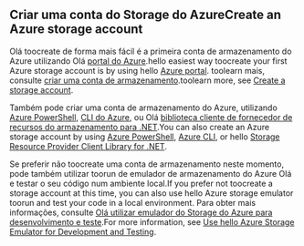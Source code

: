 ## <a name="create-an-azure-storage-account"></a><span data-ttu-id="d5cee-101">Criar uma conta do Storage do Azure</span><span class="sxs-lookup"><span data-stu-id="d5cee-101">Create an Azure storage account</span></span>
<span data-ttu-id="d5cee-102">Olá toocreate de forma mais fácil é a primeira conta de armazenamento do Azure utilizando Olá [portal do Azure](https://portal.azure.com).</span><span class="sxs-lookup"><span data-stu-id="d5cee-102">hello easiest way toocreate your first Azure storage account is by using hello [Azure portal](https://portal.azure.com).</span></span> <span data-ttu-id="d5cee-103">toolearn mais, consulte [criar uma conta de armazenamento](../articles/storage/common/storage-create-storage-account.md#create-a-storage-account).</span><span class="sxs-lookup"><span data-stu-id="d5cee-103">toolearn more, see [Create a storage account](../articles/storage/common/storage-create-storage-account.md#create-a-storage-account).</span></span>

<span data-ttu-id="d5cee-104">Também pode criar uma conta de armazenamento do Azure, utilizando [Azure PowerShell](../articles/storage/common/storage-powershell-guide-full.md), [CLI do Azure](../articles/storage/common/storage-azure-cli.md), ou Olá [biblioteca cliente de fornecedor de recursos do armazenamento para .NET](/dotnet/api/microsoft.azure.management.storage).</span><span class="sxs-lookup"><span data-stu-id="d5cee-104">You can also create an Azure storage account by using [Azure PowerShell](../articles/storage/common/storage-powershell-guide-full.md), [Azure CLI](../articles/storage/common/storage-azure-cli.md), or hello [Storage Resource Provider Client Library for .NET](/dotnet/api/microsoft.azure.management.storage).</span></span>

<span data-ttu-id="d5cee-105">Se preferir não toocreate uma conta de armazenamento neste momento, pode também utilizar toorun de emulador de armazenamento do Azure Olá e testar o seu código num ambiente local.</span><span class="sxs-lookup"><span data-stu-id="d5cee-105">If you prefer not toocreate a storage account at this time, you can also use hello Azure storage emulator toorun and test your code in a local environment.</span></span> <span data-ttu-id="d5cee-106">Para obter mais informações, consulte [Olá utilizar emulador do Storage do Azure para desenvolvimento e teste](../articles/storage/common/storage-use-emulator.md).</span><span class="sxs-lookup"><span data-stu-id="d5cee-106">For more information, see [Use hello Azure Storage Emulator for Development and Testing](../articles/storage/common/storage-use-emulator.md).</span></span>

